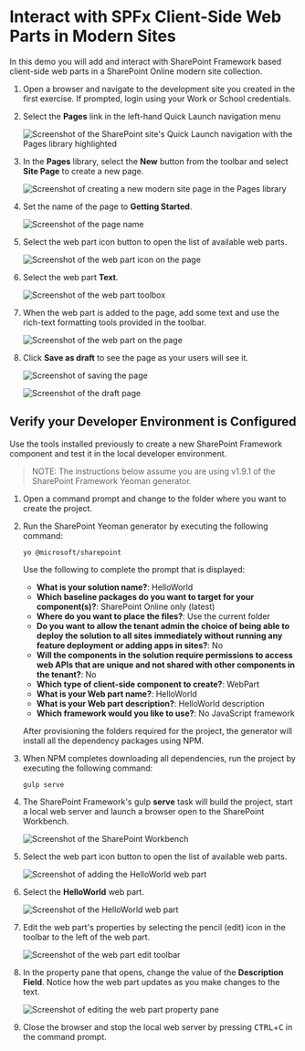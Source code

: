 # Interact with SPFx Client-Side Web Parts in Modern Sites

In this demo you will add and interact with SharePoint Framework based client-side web parts in a SharePoint Online modern site collection.

1. Open a browser and navigate to the development site you created in the first exercise. If prompted, login using your Work or School credentials.

1. Select the **Pages** link in the left-hand Quick Launch navigation menu

    ![Screenshot of the SharePoint site's Quick Launch navigation with the Pages library highlighted](./../../Images/ex03-pages-library.png)

1. In the **Pages** library, select the **New** button from the toolbar and select **Site Page** to create a new page.

    ![Screenshot of creating a new modern site page in the Pages library](./../../Images/ex03-new-sitepage.png)

1. Set the name of the page to **Getting Started**.

    ![Screenshot of the page name](./../../Images/ex03-add-webpart-01.png)

1. Select the web part icon button to open the list of available web parts.

    ![Screenshot of the web part icon on the page](./../../Images/ex03-add-webpart-02.png)

1. Select the web part **Text**.

    ![Screenshot of the web part toolbox](./../../Images/ex03-add-webpart-03.png)

1. When the web part is added to the page, add some text and use the rich-text formatting tools provided in the toolbar.

    ![Screenshot of the web part on the page](./../../Images/ex03-add-webpart-04.png)

1. Click **Save as draft** to see the page as your users will see it.

    ![Screenshot of saving the page](./../../Images/ex03-add-webpart-05.png)

    ![Screenshot of the draft page](./../../Images/ex03-add-webpart-06.png)

## Verify your Developer Environment is Configured

Use the tools installed previously to create a new SharePoint Framework component and test it in the local developer environment.

> NOTE: The instructions below assume you are using v1.9.1 of the SharePoint Framework Yeoman generator. 

1. Open a command prompt and change to the folder where you want to create the project.
1. Run the SharePoint Yeoman generator by executing the following command:

    ```shell
    yo @microsoft/sharepoint
    ```

    Use the following to complete the prompt that is displayed:

    * **What is your solution name?**: HelloWorld
    * **Which baseline packages do you want to target for your component(s)?**: SharePoint Online only (latest)
    * **Where do you want to place the files?**: Use the current folder
    * **Do you want to allow the tenant admin the choice of being able to deploy the solution to all sites immediately without running any feature deployment or adding apps in sites?**: No
    * **Will the components in the solution require permissions to access web APIs that are unique and not shared with other components in the tenant?**: No       
    * **Which type of client-side component to create?**: WebPart
    * **What is your Web part name?**: HelloWorld
    * **What is your Web part description?**: HelloWorld description
    * **Which framework would you like to use?**: No JavaScript framework

    After provisioning the folders required for the project, the generator will install all the dependency packages using NPM.

1. When NPM completes downloading all dependencies, run the project by executing the following command:

    ```shell
    gulp serve
    ```

1. The SharePoint Framework's gulp **serve** task will build the project, start a local web server and launch a browser open to the SharePoint Workbench.

    ![Screenshot of the SharePoint Workbench](./../../Images/ex03-testing-01.png)

1. Select the web part icon button to open the list of available web parts.

    ![Screenshot of adding the HelloWorld web part](./../../Images/ex03-testing-02.png)

1. Select the **HelloWorld** web part.

    ![Screenshot of the HelloWorld web part](./../../Images/ex03-testing-03.png)

1. Edit the web part's properties by selecting the pencil (edit) icon in the toolbar to the left of the web part.

    ![Screenshot of the web part edit toolbar](./../../Images/ex03-testing-04.png)

1. In the property pane that opens, change the value of the **Description Field**. Notice how the web part updates as you make changes to the text.

    ![Screenshot of editing the web part property pane](./../../Images/ex03-testing-05.png)

1. Close the browser and stop the local web server by pressing <kbd>CTRL</kbd>+<kbd>C</kbd> in the command prompt.